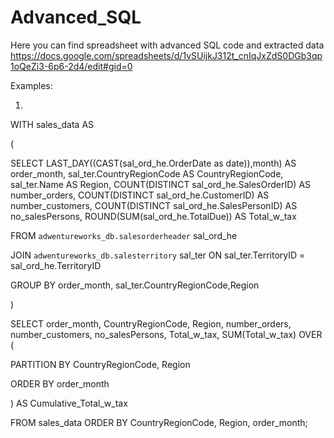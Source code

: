 # Advanced_SQL
Here you can find spreadsheet with advanced SQL code and extracted data
https://docs.google.com/spreadsheets/d/1vSUijkJ312t_cnIqJxZdS0DGb3qp1oQeZi3-6p6-2d4/edit#gid=0

Examples:

1. 
WITH sales_data AS

(

SELECT LAST_DAY((CAST(sal_ord_he.OrderDate as date)),month) AS order_month, sal_ter.CountryRegionCode AS CountryRegionCode, sal_ter.Name AS Region, COUNT(DISTINCT sal_ord_he.SalesOrderID) AS number_orders, COUNT(DISTINCT sal_ord_he.CustomerID) AS number_customers, COUNT(DISTINCT sal_ord_he.SalesPersonID) AS no_salesPersons, 
ROUND(SUM(sal_ord_he.TotalDue)) AS Total_w_tax

FROM `adwentureworks_db.salesorderheader` sal_ord_he

JOIN `adwentureworks_db.salesterritory` sal_ter ON sal_ter.TerritoryID = sal_ord_he.TerritoryID

GROUP BY order_month, sal_ter.CountryRegionCode,Region

)

SELECT order_month, CountryRegionCode, Region, number_orders, number_customers, no_salesPersons, Total_w_tax, SUM(Total_w_tax) OVER (

PARTITION BY CountryRegionCode, Region 

ORDER BY order_month

) AS Cumulative_Total_w_tax

FROM sales_data
ORDER BY CountryRegionCode, Region, order_month;
